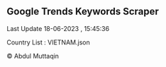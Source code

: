 

## Google Trends Keywords Scraper 
 
Last Update 18-06-2023 , 15:45:36

Country List :
VIETNAM.json



© Abdul Muttaqin 

